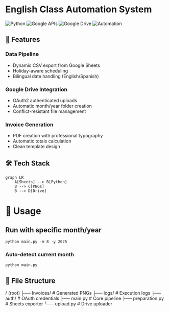 # English Class Automation System

![Python](https://img.shields.io/badge/python-3.10+-blue.svg)
![Google APIs](https://img.shields.io/badge/Google%20Sheets%20API-✓-green.svg)
![Google Drive](https://img.shields.io/badge/Google%20Drive%20API-✓-green.svg)
![Automation](https://img.shields.io/badge/automation-✓-brightgreen.svg)

## 🌟 Features

### Data Pipeline
- Dynamic CSV export from Google Sheets
- Holiday-aware scheduling
- Bilingual date handling (English/Spanish)

### Google Drive Integration
- OAuth2 authenticated uploads
- Automatic month/year folder creation
- Conflict-resistant file management

### Invoice Generation
- PDF creation with professional typography
- Automatic totals calculation
- Clean template design

## 🛠 Tech Stack

```mermaid
graph LR
    A[Sheets] --> B[Python]
    B --> C[PNGs]
    B --> D[Drive]
```
# 🚀 Usage
## Run with specific month/year
```shell
python main.py -m 8 -y 2025
```
### Auto-detect current month
```shell
python main.py
```


## 📂 File Structure
/ (root)
├── Invoices/           # Generated PNGs
├── logs/               # Execution logs
├── auth/               # OAuth credentials
├── main.py             # Core pipeline
├── preparation.py      # Sheets exporter
└── upload.py           # Drive uploader